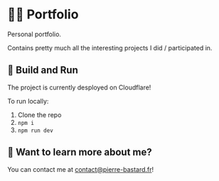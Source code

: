 # 🧑‍🚀 Portfolio

Personal portfolio.

Contains pretty much all the interesting projects I did / participated in.

## 🚀 Build and Run

The project is currently desployed on Cloudflare!

To run locally:
1. Clone the repo
2. `npm i`
3. `npm run dev`

## 👀 Want to learn more about me?

You can contact me at contact@pierre-bastard.fr!
